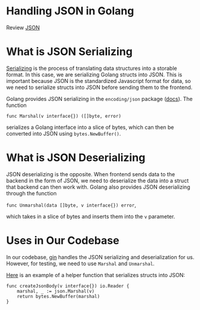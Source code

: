 # Handling JSON in Golang

Review [JSON](https://github.com/ahsu1230/mathnavigatorSite/blob/master/resources/02_protocols.md#what-is-json)

# What is JSON Serializing

[Serializing](https://en.wikipedia.org/wiki/Serialization) is the process of translating data structures into a storable format. In this case, we are serializing Golang structs into JSON. This is important because JSON is the standardized Javascript format for data, so we need to serialize structs into JSON before sending them to the frontend.

Golang provides JSON serializing in the `encoding/json` package ([docs](https://golang.org/pkg/encoding/json/)). The function

`func Marshal(v interface{}) ([]byte, error)`

serializes a Golang interface into a slice of bytes, which can then be converted into JSON using `bytes.NewBuffer()`.

# What is JSON Deserializing

JSON deserializing is the opposite. When frontend sends data to the backend in the form of JSON, we need to deserialize the data into a struct that backend can then work with. Golang also provides JSON deserializing through the function

`func Unmarshal(data []byte, v interface{}) error`,

which takes in a slice of bytes and inserts them into the `v` parameter.

# Uses in Our Codebase

In our codebase, [gin](https://github.com/ahsu1230/mathnavigatorSite/blob/master/resources/backend/04_gin.md) handles the JSON serializing and deserialization for us. However, for testing, we need to use `Marshal` and `Unmarshal`.

[Here](https://github.com/ahsu1230/mathnavigatorSite/blob/master/orion/pkg/tests_integration/setup_test.go#L106) is an example of a helper function that serializes structs into JSON:

```
func createJsonBody(v interface{}) io.Reader {
	marshal, _ := json.Marshal(v)
	return bytes.NewBuffer(marshal)
}
```
